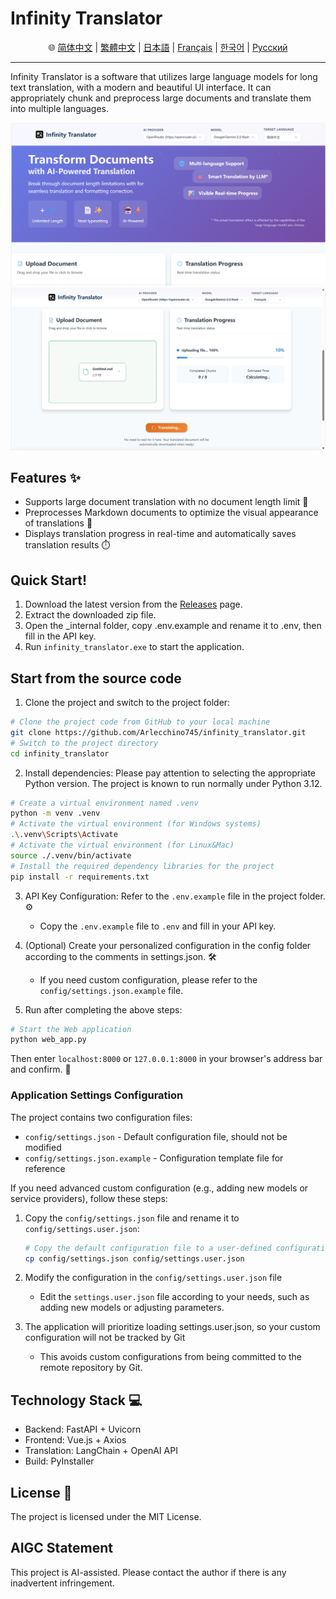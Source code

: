 # Infinity Translator

<div align="center">🌐 <a href="/docs/README_zh-Hans.md">简体中文</a> | <a href="/docs/README_zh-Hant.md">繁體中文</a> | <a href="/docs/README_ja.md">日本語</a> | <a href="/docs/README_fr.md">Français</a> | <a href="/docs/README_kr.md">한국어</a> | <a href="/docs/README_ru.md">Русский</a></div>

---
Infinity Translator is a software that utilizes large language models for long text translation, with a modern and beautiful UI interface. It can appropriately chunk and preprocess large documents and translate them into multiple languages.

![image](https://github.com/Arlecchino745/infinity_translator/blob/main/docs/img/screenshot2.png)
![image](https://github.com/Arlecchino745/infinity_translator/blob/main/docs/img/screenshot.png)

## Features ✨

- Supports large document translation with no document length limit 📄
- Preprocesses Markdown documents to optimize the visual appearance of translations 🎨
- Displays translation progress in real-time and automatically saves translation results ⏱️

## Quick Start!

1. Download the latest version from the [Releases](https://github.com/Arlecchino745/infinity_translator/releases) page.
2. Extract the downloaded zip file.
3. Open the _internal folder, copy .env.example and rename it to .env, then fill in the API key.
4. Run `infinity_translator.exe` to start the application.

## Start from the source code

1. Clone the project and switch to the project folder:
```bash
# Clone the project code from GitHub to your local machine
git clone https://github.com/Arlecchino745/infinity_translator.git
# Switch to the project directory
cd infinity_translator
```

2. Install dependencies: Please pay attention to selecting the appropriate Python version. The project is known to run normally under Python 3.12. 
```bash
# Create a virtual environment named .venv
python -m venv .venv
# Activate the virtual environment (for Windows systems)
.\.venv\Scripts\Activate
# Activate the virtual environment (for Linux&Mac)
source ./.venv/bin/activate
# Install the required dependency libraries for the project
pip install -r requirements.txt
```

3. API Key Configuration: Refer to the `.env.example` file in the project folder. ⚙️
   - Copy the `.env.example` file to `.env` and fill in your API key.

4. (Optional) Create your personalized configuration in the config folder according to the comments in settings.json. 🛠️
   - If you need custom configuration, please refer to the `config/settings.json.example` file.

5. Run after completing the above steps:
```bash
# Start the Web application
python web_app.py
```
Then enter `localhost:8000` or `127.0.0.1:8000` in your browser's address bar and confirm. 🎉

### Application Settings Configuration  

The project contains two configuration files:
- `config/settings.json` - Default configuration file, should not be modified
- `config/settings.json.example` - Configuration template file for reference

If you need advanced custom configuration (e.g., adding new models or service providers), follow these steps:

1. Copy the `config/settings.json` file and rename it to `config/settings.user.json`:
   ```bash
   # Copy the default configuration file to a user-defined configuration file
   cp config/settings.json config/settings.user.json
   ```

2. Modify the configuration in the `config/settings.user.json` file
   - Edit the `settings.user.json` file according to your needs, such as adding new models or adjusting parameters.

3. The application will prioritize loading settings.user.json, so your custom configuration will not be tracked by Git
   - This avoids custom configurations from being committed to the remote repository by Git.

## Technology Stack 💻

- Backend: FastAPI + Uvicorn
- Frontend: Vue.js + Axios
- Translation: LangChain + OpenAI API
- Build: PyInstaller

## License 📄

The project is licensed under the MIT License.

## AIGC Statement

This project is AI-assisted. Please contact the author if there is any inadvertent infringement.
